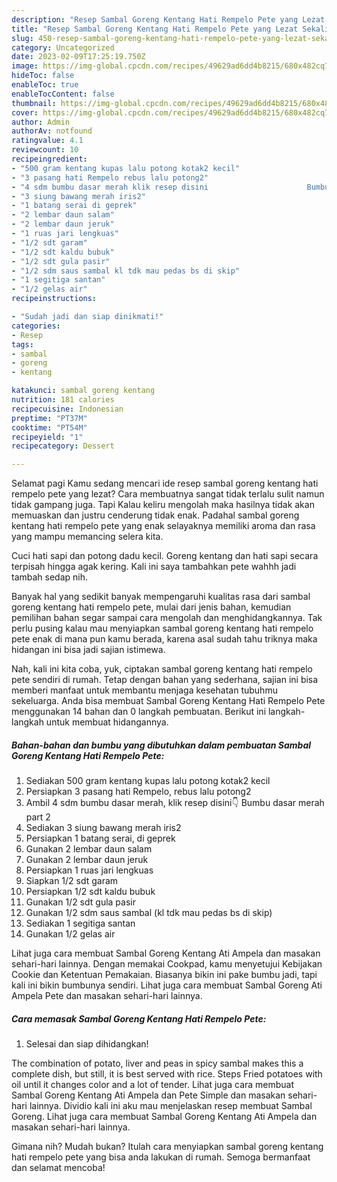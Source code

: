 ```yaml
---
description: "Resep Sambal Goreng Kentang Hati Rempelo Pete yang Lezat Sekali"
title: "Resep Sambal Goreng Kentang Hati Rempelo Pete yang Lezat Sekali"
slug: 450-resep-sambal-goreng-kentang-hati-rempelo-pete-yang-lezat-sekali
category: Uncategorized
date: 2023-02-09T17:25:19.750Z
image: https://img-global.cpcdn.com/recipes/49629ad6dd4b8215/680x482cq70/sambal-goreng-kentang-hati-rempelo-pete-foto-resep-utama.jpg
hideToc: false
enableToc: true
enableTocContent: false
thumbnail: https://img-global.cpcdn.com/recipes/49629ad6dd4b8215/680x482cq70/sambal-goreng-kentang-hati-rempelo-pete-foto-resep-utama.jpg
cover: https://img-global.cpcdn.com/recipes/49629ad6dd4b8215/680x482cq70/sambal-goreng-kentang-hati-rempelo-pete-foto-resep-utama.jpg
author: Admin
authorAv: notfound
ratingvalue: 4.1
reviewcount: 10
recipeingredient:
- "500 gram kentang kupas lalu potong kotak2 kecil"
- "3 pasang hati Rempelo rebus lalu potong2"
- "4 sdm bumbu dasar merah klik resep disini                      Bumbu dasar merah part 2"
- "3 siung bawang merah iris2"
- "1 batang serai di geprek"
- "2 lembar daun salam"
- "2 lembar daun jeruk"
- "1 ruas jari lengkuas"
- "1/2 sdt garam"
- "1/2 sdt kaldu bubuk"
- "1/2 sdt gula pasir"
- "1/2 sdm saus sambal kl tdk mau pedas bs di skip"
- "1 segitiga santan"
- "1/2 gelas air"
recipeinstructions:

- "Sudah jadi dan siap dinikmati!"
categories:
- Resep
tags:
- sambal
- goreng
- kentang

katakunci: sambal goreng kentang 
nutrition: 181 calories
recipecuisine: Indonesian
preptime: "PT37M"
cooktime: "PT54M"
recipeyield: "1"
recipecategory: Dessert

---
```



Selamat pagi Kamu sedang mencari ide resep sambal goreng kentang hati rempelo pete yang lezat? Cara membuatnya sangat tidak terlalu sulit namun tidak gampang juga. Tapi Kalau keliru mengolah maka hasilnya tidak akan memuaskan dan justru cenderung tidak enak. Padahal sambal goreng kentang hati rempelo pete yang enak selayaknya memiliki aroma dan rasa yang mampu memancing selera kita.


Cuci hati sapi dan potong dadu kecil. Goreng kentang dan hati sapi secara terpisah hingga agak kering. Kali ini saya tambahkan pete wahhh jadi tambah sedap nih.

Banyak hal yang sedikit banyak mempengaruhi kualitas rasa dari sambal goreng kentang hati rempelo pete, mulai dari jenis bahan, kemudian pemilihan bahan segar sampai cara mengolah dan menghidangkannya. Tak perlu pusing kalau mau menyiapkan sambal goreng kentang hati rempelo pete enak di mana pun kamu berada, karena asal sudah tahu triknya maka hidangan ini bisa jadi sajian istimewa.


Nah, kali ini kita coba, yuk, ciptakan sambal goreng kentang hati rempelo pete sendiri di rumah. Tetap dengan bahan yang sederhana, sajian ini bisa memberi manfaat untuk membantu menjaga kesehatan tubuhmu sekeluarga. Anda bisa membuat Sambal Goreng Kentang Hati Rempelo Pete menggunakan 14 bahan dan 0 langkah pembuatan. Berikut ini langkah-langkah untuk membuat hidangannya.

<!--inarticleads1-->

##### Bahan-bahan dan bumbu yang dibutuhkan dalam pembuatan Sambal Goreng Kentang Hati Rempelo Pete:

1. Sediakan 500 gram kentang kupas lalu potong kotak2 kecil
1. Persiapkan 3 pasang hati Rempelo, rebus lalu potong2
1. Ambil 4 sdm bumbu dasar merah, klik resep disini👇                      Bumbu dasar merah part 2
1. Sediakan 3 siung bawang merah iris2
1. Persiapkan 1 batang serai, di geprek
1. Gunakan 2 lembar daun salam
1. Gunakan 2 lembar daun jeruk
1. Persiapkan 1 ruas jari lengkuas
1. Siapkan 1/2 sdt garam
1. Persiapkan 1/2 sdt kaldu bubuk
1. Gunakan 1/2 sdt gula pasir
1. Gunakan 1/2 sdm saus sambal (kl tdk mau pedas bs di skip)
1. Sediakan 1 segitiga santan
1. Gunakan 1/2 gelas air


Lihat juga cara membuat Sambal Goreng Kentang Ati Ampela dan masakan sehari-hari lainnya. Dengan memakai Cookpad, kamu menyetujui Kebijakan Cookie dan Ketentuan Pemakaian. Biasanya bikin ini pake bumbu jadi, tapi kali ini bikin bumbunya sendiri. Lihat juga cara membuat Sambal Goreng Ati Ampela Pete dan masakan sehari-hari lainnya. 

<!--inarticleads2-->

##### Cara memasak Sambal Goreng Kentang Hati Rempelo Pete:


1. Selesai dan siap dihidangkan!

The combination of potato, liver and peas in spicy sambal makes this a complete dish, but still, it is best served with rice. Steps Fried potatoes with oil until it changes color and a lot of tender. Lihat juga cara membuat Sambal Goreng Kentang Ati Ampela dan Pete Simple dan masakan sehari-hari lainnya. Dividio kali ini aku mau menjelaskan resep membuat Sambal Goreng. Lihat juga cara membuat Sambal Goreng Kentang Ati Ampela dan masakan sehari-hari lainnya. 

Gimana nih? Mudah bukan? Itulah cara menyiapkan sambal goreng kentang hati rempelo pete yang bisa anda lakukan di rumah. Semoga bermanfaat dan selamat mencoba!
